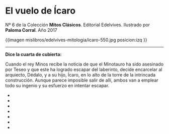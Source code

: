 # El vuelo de Ícaro
Nº 6 de la Colección **Mitos Clásicos**. Editorial Edelvives. Ilustrado por **Paloma Corral**. Año 2017

{{imagen mislibros/edelvives-mitologia/icaro-550.jpg posicion:izq }}



---

**Dice la cuarta de cubierta:**

Cuando el rey Minos recibe la noticia de que el Minotauro ha sido asesinado por Teseo y que este ha logrado escapar del laberinto, decide encarcelar al arquiecto, Dédalo, y a su hijo, Ícaro, en lo alto de la torre de la intrincada construcción. Aunque parece imposible salir de allí, ambos van a emplear todo su ingenio y su esfuerzo en intentar escapar. 


*

*

*

*

*

*

*




